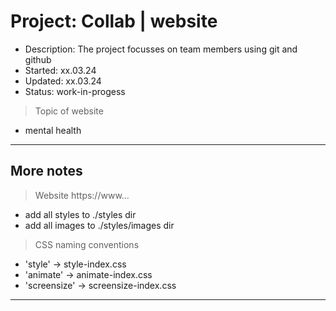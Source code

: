 # Project:      Collab | website
- Description:  The project focusses on team members using git and github
- Started:      xx.03.24
- Updated:      xx.03.24
- Status:       work-in-progess

> Topic of website
- mental health
---

## More notes
> Website
https://www...

- add all styles to ./styles dir
- add all images to ./styles/images dir

> CSS naming conventions
- 'style' -> style-index.css 
- 'animate' -> animate-index.css
- 'screensize' -> screensize-index.css
***